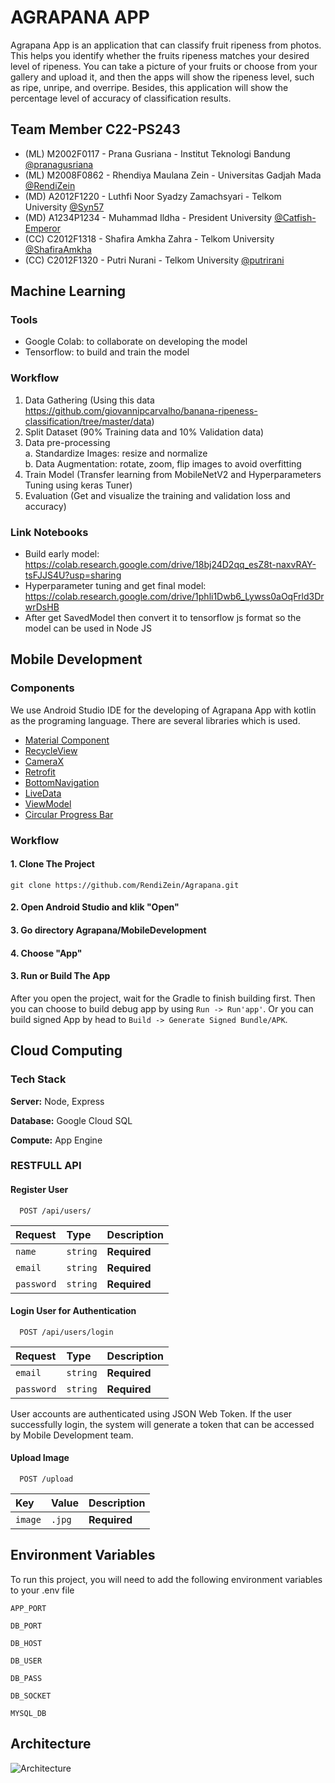 
# AGRAPANA APP

Agrapana App is an application that can classify fruit ripeness from photos. This helps you identify whether the fruits ripeness matches your desired level of ripeness. You can take a picture of your fruits or choose from your gallery and upload it, and then the apps will show the ripeness level, such as ripe, unripe, and overripe. Besides, this application will show the percentage level of accuracy of classification results.


## Team Member C22-PS243

- (ML) M2002F0117 - Prana Gusriana - Institut Teknologi Bandung [@pranagusriana](https://github.com/pranagusriana)
- (ML) M2008F0862 - Rhendiya Maulana Zein - Universitas Gadjah Mada [@RendiZein](https://github.com/RendiZein)
- (MD) A2012F1220 - Luthfi Noor Syadzy Zamachsyari - Telkom University [@Syn57](https://github.com/Syn57)
- (MD) A1234P1234 - Muhammad Ildha - President University [@Catfish-Emperor](https://github.com/Catfish-Emperor)
- (CC) C2012F1318 - Shafira Amkha Zahra - Telkom University [@ShafiraAmkha](https://github.com/ShafiraAmkha)
- (CC) C2012F1320 - Putri Nurani - Telkom University [@putrirani](https://github.com/putrirani)

## Machine Learning
### Tools
- Google Colab: to collaborate on developing the model
- Tensorflow: to build and train the model

### Workflow
1. Data Gathering (Using this data https://github.com/giovannipcarvalho/banana-ripeness-classification/tree/master/data)
2. Split Dataset (90% Training data and 10% Validation data)
3. Data pre-processing<br/>
  a. Standardize Images: resize and normalize<br/>
  b. Data Augmentation: rotate, zoom, flip images to avoid overfitting
4. Train Model (Transfer learning from MobileNetV2 and Hyperparameters Tuning using keras Tuner)
5. Evaluation (Get and visualize the training and validation loss and accuracy)

### Link Notebooks
- Build early model: https://colab.research.google.com/drive/18bj24D2qq_esZ8t-naxvRAY-tsFJJS4U?usp=sharing
- Hyperparameter tuning and get final model: https://colab.research.google.com/drive/1phli1Dwb6_Lywss0aOqFrld3DrwrDsHB
- After get SavedModel then convert it to tensorflow js format so the model can be used in Node JS

## Mobile Development
### Components
We use Android Studio IDE for the developing of Agrapana App with kotlin as the programing language. There are several libraries which is used. 
* [Material Component](https://material.io/components/)
* [RecycleView](https://developer.android.com/guide/topics/ui/layout/recyclerview)
* [CameraX](https://developer.android.com/training/camerax)
* [Retrofit](https://square.github.io/retrofit/)
* [BottomNavigation](https://developer.android.com/reference/com/google/android/material/bottomnavigation/BottomNavigationView)
* [LiveData](https://developer.android.com/topic/libraries/architecture/livedata)
* [ViewModel](https://developer.android.com/topic/libraries/architecture/viewmodel)
* [Circular Progress Bar](https://github.com/lopspower/CircularProgressBar)

### Workflow
#### 1. Clone The Project
```
git clone https://github.com/RendiZein/Agrapana.git
```
#### 2. Open Android Studio and klik "Open" 
#### 3. Go directory Agrapana/MobileDevelopment
#### 4. Choose "App"
#### 3. Run or Build The App
After you open the project, wait for the Gradle to finish building first. Then you can choose to build debug app by using `Run -> Run'app'`. Or you can build signed App by head to `Build -> Generate Signed Bundle/APK`.

## Cloud Computing

### Tech Stack

**Server:** Node, Express

**Database:** Google Cloud SQL

**Compute:** App Engine


### RESTFULL API 

#### Register User

```http
  POST /api/users/
```

| Request | Type     | Description                |
| :-------- | :------- | :------------------------- |
| `name` | `string` | **Required** |
| `email` | `string` | **Required** |
| `password` | `string` | **Required** |




#### Login User for Authentication 

```http
  POST /api/users/login
```

| Request | Type     | Description                       |
| :-------- | :------- | :-------------------------------- |
| `email` | `string` | **Required** |
| `password` | `string` | **Required** |

User accounts are authenticated using JSON Web Token. If the user successfully login, the system will generate a token that can be accessed by Mobile Development team.

#### Upload Image

```http
  POST /upload
```

| Key | Value    | Description                       |
| :-------- | :------- | :-------------------------------- |
| `image` | `.jpg` | **Required** |




## Environment Variables 

To run this project, you will need to add the following environment variables to your .env file

`APP_PORT`

`DB_PORT`

`DB_HOST`

`DB_USER`

`DB_PASS`

`DB_SOCKET`

`MYSQL_DB`


## Architecture

![Architecture](https://user-images.githubusercontent.com/99302582/173039761-4bbcbc90-4414-413e-ae87-554cff504122.png)


